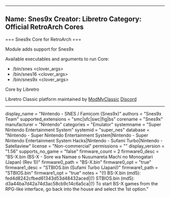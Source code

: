 -----------------------
Name: Snes9x
Creator: Libretro
Category: Official RetroArch Cores
-----------------------

=== Snes9x Core for RetroArch ===

Module adds support for Snes9x

Available executables and arguments to run Core:
- /bin/snes <rom> <clover_args>
- /bin/snes16 <rom> <clover_args>
- /bin/snes9x <rom> <clover_args>

Core by Libretro

Libretro Classic platform maintained by [ModMyClassic](https://modmyclassic.com) [Discord](https://discordapp.com/invite/8gygsrw)

-----------------------

display_name = "Nintendo - SNES / Famicom (Snes9x)"
authors = "Snes9x Team"
supported_extensions = "smc|sfc|swc|fig|bs"
corename = "Snes9x"
manufacturer = "Nintendo"
categories = "Emulator"
systemname = "Super Nintendo Entertainment System"
systemid = "super_nes"
database = "Nintendo - Super Nintendo Entertainment System|Nintendo - Super Nintendo Entertainment System Hacks|Nintendo - Sufami Turbo|Nintendo - Satellaview"
license = "Non-commercial"
permissions = ""
display_version = "1.56"
supports_no_game = "false"
firmware_count = 2
firmware0_desc = "BS-X.bin (BS-X - Sore wa Namae o Nusumareta Machi no Monogatari (Japan) (Rev 1))"
firmware0_path = "BS-X.bin"
firmware0_opt = "true"
firmware1_desc = "STBIOS.bin (Sufami Turbo (Japan))"
firmware1_path = "STBIOS.bin"
firmware1_opt = "true"
notes = "(!) BS-X.bin (md5): fed4d8242cfbed61343d53d48432aced|(!) STBIOS.bin (md5): d3a44ba7d42a74d3ac58cb9c14c6a5ca|(!) To start BS-X games from the RPG-like interface, go back into the house and select the 1st option."
